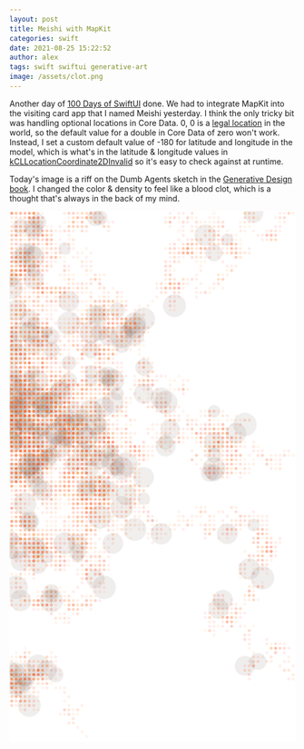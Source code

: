 ```yaml
---
layout: post
title: Meishi with MapKit
categories: swift
date: 2021-08-25 15:22:52
author: alex
tags: swift swiftui generative-art
image: /assets/clot.png
---
```


Another day of [100 Days of SwiftUI](https://www.hackingwithswift.com/100/swiftui) done. We had to integrate MapKit into the visiting card app that I named Meishi yesterday. I think the only tricky bit was handling optional locations in Core Data. 0, 0 is a [legal location](https://en.wikipedia.org/wiki/Null_Island) in the world, so the default value for a double in Core Data of zero won't work. Instead, I set a custom default value of -180 for latitude and longitude in the model, which is what's in the latitude & longitude values in [kCLLocationCoordinate2DInvalid](https://developer.apple.com/documentation/corelocation/kcllocationcoordinate2dinvalid) so it's easy to check against at runtime.

Today's image is a riff on the Dumb Agents sketch in the [Generative Design book](http://www.generative-gestaltung.de/2/). I changed the color & density to feel like a blood clot, which is a thought that's always in the back of my mind.

![Clot, dumb agents](/assets/clot.png)
